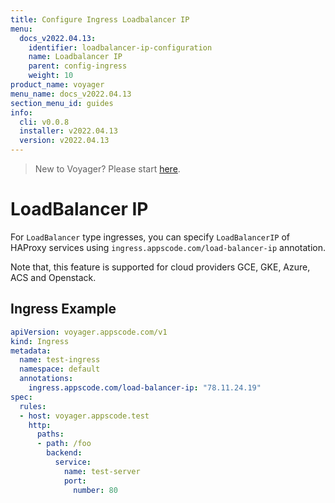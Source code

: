 ```yaml
---
title: Configure Ingress Loadbalancer IP
menu:
  docs_v2022.04.13:
    identifier: loadbalancer-ip-configuration
    name: Loadbalancer IP
    parent: config-ingress
    weight: 10
product_name: voyager
menu_name: docs_v2022.04.13
section_menu_id: guides
info:
  cli: v0.0.8
  installer: v2022.04.13
  version: v2022.04.13
---
```


> New to Voyager? Please start [here](/docs/v2022.04.13/concepts/overview).

# LoadBalancer IP

For `LoadBalancer` type ingresses, you can specify `LoadBalancerIP` of HAProxy services using `ingress.appscode.com/load-balancer-ip` annotation.

Note that, this feature is supported for cloud providers GCE, GKE, Azure, ACS and Openstack.

## Ingress Example

```yaml
apiVersion: voyager.appscode.com/v1
kind: Ingress
metadata:
  name: test-ingress
  namespace: default
  annotations:
    ingress.appscode.com/load-balancer-ip: "78.11.24.19"
spec:
  rules:
  - host: voyager.appscode.test
    http:
      paths:
      - path: /foo
        backend:
          service:
            name: test-server
            port:
              number: 80
```